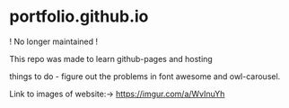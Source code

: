 # portfolio.github.io

! No longer maintained !

This repo was made to learn github-pages and hosting


things to do - figure out the problems in font awesome and owl-carousel. 

Link to images of website:-> https://imgur.com/a/WvInuYh
